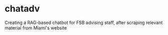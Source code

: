 # chatadv
 Creating a RAG-based chatbot for FSB advising staff, after scraping relevant material from Miami's website
